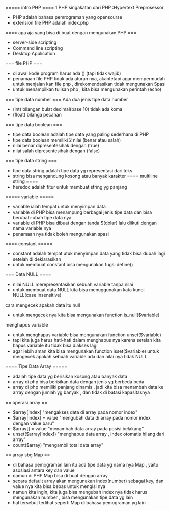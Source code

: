===== intro PHP ====
1.PHP singakatan dari PHP :Hypertext Preprosessor

- PHP adalah bahasa pemrograman yang opensourse
- extension file PHP adalah index.php

==== apa aja yang bisa di buat dengan mengunakan PHP ===

- server-side scripting
- Command line scripting
- Desktop Application

=== file PHP ===

- di awal kode program harus ada (<?php) . lalu di akir kode program juga perlu (?>) (tapi tidak wajib)
- penamaan file PHP tidak ada aturan nya, akantetapi agar mempermudah untuk menjalan kan file php , direkomendasikan tidak mengunakan Spasi
- untuk menampilkan tulisan php , kita bisa mengunakan perintah (echo)

=== tipe data number ===
Ada dua jenis tipe data number

- (int) bilangan bulat decimal(base 10) tidak ada koma
- (float) bilanga pecahan

=== tipe data boolean ===

- tipe data boolean adalah tipe data yang paling sederhana di PHP
- tipe data boolean memiliki 2 nilai (benar atau salah)
- nilai benar dipresentesihak dengan (true)
- nilai salah dipresentesihak dengan (false)

=== tipe data string ===

- tipe data string adalah tipe data yg representasi dari teks
- string bisa mengandung kosong atau banyak karakter
  ==== multiline string ====
- heredoc adalah fitur untuk membuat string yg panjang

===== variable =====

- variable ialah tempat untuk menyimpan data
- variable di PHP bisa menampung berbagai jenis tipe data dan bisa berubah-ubah tipe data nya
- variable di PHP bisa dibuat dengan tanda $(dolar) lalu diikuti dengan nama variable nya
- penamaan nya tidak boleh mengunakan spasi

==== constant =====

- constant adalah tempat utuk menyimpan data yang tidak bisa dubah lagi setelah di deklarasikan
- untuk membuat constant bisa mengunakan fugsi define()

=== Data NULL ====

- nilai NULL merepresentasikan sebuah variable tanpa nilai
- untuk membuat data NULL kita bisa menuggunakan kata kunci NULL(case insensitive)

cara mengecek apakah data itu null

- untuk mengecek nya kita bisa mengunakan function is_null($variable)

menghapus variable

- untuk menghapus variable bisa mengunakan function unset($variable)
- tapi kita juga harus hati-hati dalam menghapus nya karena setelah kita hapus variable itu tidak bisa diakses lagi
- agar lebih aman kita bisa mengunakan function isset($variable) untuk mengecek apakah sebuah variable ada dan nilai nya tidak NULL

==== Tipe Data Array =====

- adalah tipe data yg berisikan kosong atau banyak data
- array di php bisa berisikan data dengan jenis yg berbeda beda
- array di php memiliki panjang dinamis , jadi kita bisa menambah data ke array dengan jumlah yg banyak , dan tidak di batasi kapasitasnya

== operasi array ==

- $array[index] "mengakses data di array pada nomor index"
- $array[index] = value "mengubah data di array pada nomor index dengan value baru"
- $array[] = value "menambah data array pada posisi belakang"
- unset($array[index]) "menghapus data array , index otomatis hilang dari array"
- count($array) "mengambil total data array"

== array sbg Map ==

- di bahasa pemograman lain itu ada tipe data yg nama nya Map , yaitu asosiasi antara key dan value
- namun di PHP Map bisa di buat dengan array
- secara default array akan mengunakan index(number) sebagai key, dan value nya kita bisa bebas untuk mengisi nya
- namun kita ingin, kita juga bisa mengubah index nya tidak harus mengunakan number , bisa mengunakan tipe data yg lain
- hal tersebut terlihat seperti Map di bahasa pemograman yg lain
